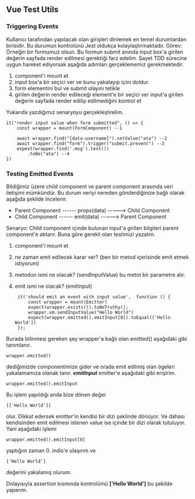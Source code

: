 ## Vue Test Utils
### Triggering Events
Kullanıcı tarafından yapılacak olan girişleri dinlemek en temel durumlardan birisidir. Bu durumun kontrolünü Jest oldukça kolaylaştırmaktadır.
Görev:
Örneğin bir formumuz olsun. Bu formun submit anında input box'a girilen değerin sayfada render edilmesi gerektiği farz edelim. Şayet TDD sürecine uygun hareket ediyorsak aşağıda adımları gerçeklememiz gerekmektedir.

1. component'i mount et
2. input box'a bir seçici ver ve bunu yakalayıp içini doldur.
3. form elementini bul ve submit olayını tetikle
4. girilen değerin render edileceği element'e bir seçici ver input'a girilen değerin sayfada render edilip edilmediğini kontrol et

Yukarıda yazdığımız senaryoyu gerçekleştirelim.

    it("render input value when form submitted", () => {
	    const wrapper = mount(FormComponent) --1
	    
	    await wrapper.find("[data-username]").setValue("ata") --2
	    await wrapper.find("form").trigger("submit.prevent") --3
		expext(wrapper.find('.msg').text())
			.toBe("ata") --4
    })
### Testing Emitted Events
Bildiğimiz üzere child component ve parent component arasında veri iletişimi mümkündür. Bu durum veriyi nereden gönderdiğinize bağlı olarak aşağıda şekilde incelenir.

- Parent Component  ------ props(data)  -----> Child Component
- Child Component    ------  emit(data)   -----> Parent Component

Senaryo:
Child component içinde bulunan input'a girilen bilgileri parent component'e aktarır. Buna göre gerekli olan testimizi yazalım.

1. component'i mount et
2. ne zaman emit edilecek karar ver? (ben bir metod içerisinde emit etmek istiyorum)
3. metodun ismi ne olacak? (sendInputValue) bu metot bir parametre alır.
4. emit ismi ne olacak? (emitInput)


	    it('should emit an event with input value',  function () {  
		    const wrapper = mount(Emitter)
		    expect(wrapper.exists()).toBeTruthy();
		    wrapper.vm.sendInputValue("Hello World")
		    expect(wrapper.emitted().emitInput[0]).toEqual(['Hello World'])
	    });

Burada bilinmesi gereken şey wrapper'a bağlı olan emitted() aşağıdaki gibi tanımlanır.

    wrapper.emitted()
dediğimizde componentimize gider ve orada emit edilmiş olan ögeleri yakalamamıza olanak tanır. ***emitInput*** emitter'e aşağıdaki gibi erişirim.

    wrapper.emitted().emitInput
Bu işlem yapıldığı anda bize dönen değer

    [['Hello World']]
olur.
Dikkat edersek emitter'in kendisi bir dizi şeklinde dönüyor. Ve dahası kendisinden emit edilmesi istenen value ise içinde bir dizi olarak tutuluyor. Yani aşağıdaki işlemi

    wrapper.emitted().emitInput[0]
yaptığım zaman 0. indis'e ulaşırım ve

    ['Hello World']
değerini yakalamış olurum.

Dolayısıyla assertion kısmında kontrolümü **['Hello World']** bu şekilde yaparım.
